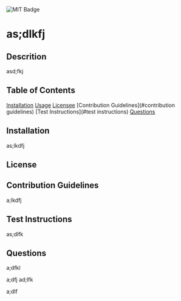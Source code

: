 ![MIT Badge](https://img.shields.io/badge/License-MIT-green)
  # as;dlkfj

  ## Descrition 
  asd;fkj

  ## Table of Contents
  [Installation](#installation)
  [Usage](#usage)
  [Licensee](#license)
  [Contribution Guidelines](#contribution guidelines)
  [Test Instructions](#test instructions)
  [Questions](#questions)

  ## Installation
  as;lkdfj

  ## License

  ## Contribution Guidelines
  a;lkdfj

  ## Test Instructions
  as;dlfk

  ## Questions
  a;dfkl

  a;dfj
  ad;lfk

  a;dlf
